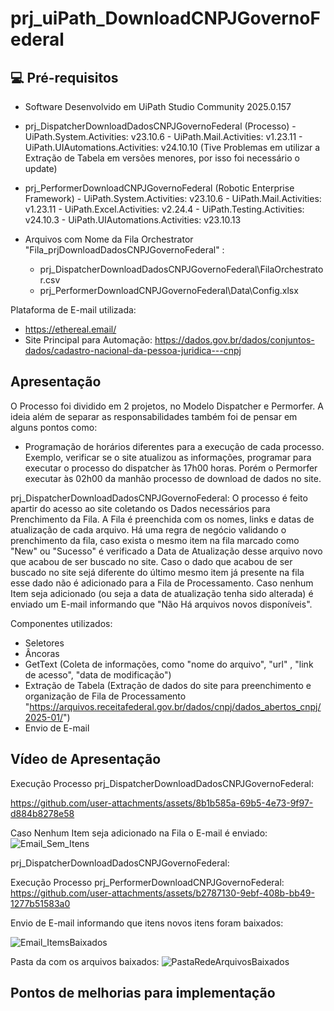 # prj_uiPath_DownloadCNPJGovernoFederal

## 💻 Pré-requisitos

* Software Desenvolvido em UiPath Studio Community 2025.0.157
* prj_DispatcherDownloadDadosCNPJGovernoFederal (Processo)
        - UiPath.System.Activities: v23.10.6
        - UiPath.Mail.Activities: v1.23.11
        - UiPath.UIAutomations.Activities: v24.10.10 (Tive Problemas em utilizar a Extração de Tabela em versões menores, por isso foi necessário o update)
  
* prj_PerformerDownloadCNPJGovernoFederal (Robotic Enterprise Framework)
        - UiPath.System.Activities: v23.10.6
        - UiPath.Mail.Activities: v1.23.11
        - UiPath.Excel.Activities: v2.24.4
        - UiPath.Testing.Activities: v24.10.3
        - UiPath.UIAutomations.Activities: v23.10.13

* Arquivos com Nome da Fila Orchestrator "Fila_prjDownloadDadosCNPJGovernoFederal" :
  - prj_DispatcherDownloadDadosCNPJGovernoFederal\FilaOrchestrator.csv
  - prj_PerformerDownloadCNPJGovernoFederal\Data\Config.xlsx

Plataforma de E-mail utilizada:
 * https://ethereal.email/
 * Site Principal para Automação: https://dados.gov.br/dados/conjuntos-dados/cadastro-nacional-da-pessoa-juridica---cnpj


## Apresentação

O Processo foi dividido em 2 projetos, no Modelo Dispatcher e Permorfer. A ideia além de separar as responsabilidades também foi de pensar em alguns pontos como:

 * Programação de horários diferentes para a execução de cada processo. Exemplo, verificar se o site atualizou as informações, programar para executar o processo do dispatcher às 17h00 horas. Porém o Permorfer executar às 02h00 da manhão processo de download de dados no site. 


prj_DispatcherDownloadDadosCNPJGovernoFederal:
O processo é feito apartir do acesso ao site coletando os Dados necessários para Prenchimento da Fila. A Fila é preenchida com os nomes, links e datas de atualização de cada arquivo. Há uma regra de negócio validando o prenchimento da fila, caso exista o mesmo item na fila marcado como "New" ou "Sucesso" é verificado a Data de Atualização desse arquivo novo que acabou de ser buscado no site. Caso o dado que acabou de ser buscado no site sejá diferente do último mesmo item já presente na fila esse dado não é adicionado para a Fila de Processamento.
Caso nenhum Item seja adicionado (ou seja a data de atualização tenha sido alterada) é enviado um E-mail informando que "Não Há arquivos novos disponíveis". 

Componentes utilizados:
- Seletores
- Âncoras
- GetText (Coleta de informações, como "nome do arquivo", "url" , "link de acesso", "data de modificação")
- Extração de Tabela (Extração de dados do site para preenchimento e organização de Fila de Processamento "https://arquivos.receitafederal.gov.br/dados/cnpj/dados_abertos_cnpj/2025-01/")
- Envio de E-mail

## Vídeo de Apresentação 

Execução Processo prj_DispatcherDownloadDadosCNPJGovernoFederal:

https://github.com/user-attachments/assets/8b1b585a-69b5-4e73-9f97-d884b8278e58


Caso Nenhum Item seja adicionado na Fila o E-mail é enviado:
![Email_Sem_Itens](https://github.com/user-attachments/assets/8244dbcd-2d67-4d58-98cb-09044563d136)


prj_DispatcherDownloadDadosCNPJGovernoFederal:

Execução Processo prj_PerformerDownloadCNPJGovernoFederal:
https://github.com/user-attachments/assets/b2787130-9ebf-408b-bb49-1277b51583a0


Envio de E-mail informando que itens novos itens foram baixados:

![Email_ItemsBaixados](https://github.com/user-attachments/assets/844f5614-1e8f-4688-be7c-e1851c07d90c)


Pasta da com os arquivos baixados:
![PastaRedeArquivosBaixados](https://github.com/user-attachments/assets/2f7f8b70-3b07-4cea-b528-a2f160617485)


## Pontos de melhorias para implementação


<!---
Seja um dos contribuidores<br>



